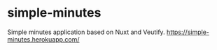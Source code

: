 # simple-minutes
Simple minutes application based on Nuxt and Veutify.
https://simple-minutes.herokuapp.com/
